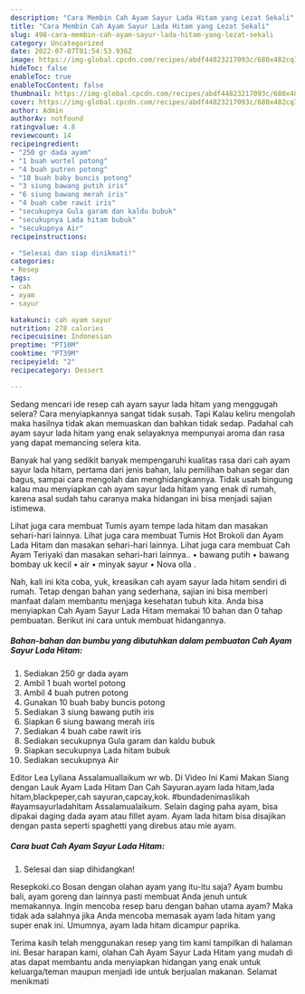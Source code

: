 ```yaml
---
description: "Cara Membin Cah Ayam Sayur Lada Hitam yang Lezat Sekali"
title: "Cara Membin Cah Ayam Sayur Lada Hitam yang Lezat Sekali"
slug: 498-cara-membin-cah-ayam-sayur-lada-hitam-yang-lezat-sekali
category: Uncategorized
date: 2022-07-07T01:54:53.936Z
image: https://img-global.cpcdn.com/recipes/abdf44823217093c/680x482cq70/cah-ayam-sayur-lada-hitam-foto-resep-utama.jpg
hideToc: false
enableToc: true
enableTocContent: false
thumbnail: https://img-global.cpcdn.com/recipes/abdf44823217093c/680x482cq70/cah-ayam-sayur-lada-hitam-foto-resep-utama.jpg
cover: https://img-global.cpcdn.com/recipes/abdf44823217093c/680x482cq70/cah-ayam-sayur-lada-hitam-foto-resep-utama.jpg
author: Admin
authorAv: notfound
ratingvalue: 4.8
reviewcount: 14
recipeingredient:
- "250 gr dada ayam"
- "1 buah wortel potong"
- "4 buah putren potong"
- "10 buah baby buncis potong"
- "3 siung bawang putih iris"
- "6 siung bawang merah iris"
- "4 buah cabe rawit iris"
- "secukupnya Gula garam dan kaldu bubuk"
- "secukupnya Lada hitam bubuk"
- "secukupnya Air"
recipeinstructions:

- "Selesai dan siap dinikmati!"
categories:
- Resep
tags:
- cah
- ayam
- sayur

katakunci: cah ayam sayur 
nutrition: 278 calories
recipecuisine: Indonesian
preptime: "PT10M"
cooktime: "PT39M"
recipeyield: "2"
recipecategory: Dessert

---
```



Sedang mencari ide resep cah ayam sayur lada hitam yang menggugah selera? Cara menyiapkannya sangat tidak susah. Tapi Kalau keliru mengolah maka hasilnya tidak akan memuaskan dan bahkan tidak sedap. Padahal cah ayam sayur lada hitam yang enak selayaknya mempunyai aroma dan rasa yang dapat memancing selera kita.


Banyak hal yang sedikit banyak mempengaruhi kualitas rasa dari cah ayam sayur lada hitam, pertama dari jenis bahan, lalu pemilihan bahan segar dan bagus, sampai cara mengolah dan menghidangkannya. Tidak usah bingung kalau mau menyiapkan cah ayam sayur lada hitam yang enak di rumah, karena asal sudah tahu caranya maka hidangan ini bisa menjadi sajian istimewa.

Lihat juga cara membuat Tumis ayam tempe lada hitam dan masakan sehari-hari lainnya. Lihat juga cara membuat Tumis Hot Brokoli dan Ayam Lada Hitam dan masakan sehari-hari lainnya. Lihat juga cara membuat Cah Ayam Teriyaki dan masakan sehari-hari lainnya.. • bawang putih • bawang bombay uk kecil • air • minyak sayur • Nova olla .


Nah, kali ini kita coba, yuk, kreasikan cah ayam sayur lada hitam sendiri di rumah. Tetap dengan bahan yang sederhana, sajian ini bisa memberi manfaat dalam membantu menjaga kesehatan tubuh kita. Anda bisa menyiapkan Cah Ayam Sayur Lada Hitam memakai 10 bahan dan 0 tahap pembuatan. Berikut ini cara untuk membuat hidangannya.

<!--inarticleads1-->

##### Bahan-bahan dan bumbu yang dibutuhkan dalam pembuatan Cah Ayam Sayur Lada Hitam:

1. Sediakan 250 gr dada ayam
1. Ambil 1 buah wortel potong
1. Ambil 4 buah putren potong
1. Gunakan 10 buah baby buncis potong
1. Sediakan 3 siung bawang putih iris
1. Siapkan 6 siung bawang merah iris
1. Sediakan 4 buah cabe rawit iris
1. Sediakan secukupnya Gula garam dan kaldu bubuk
1. Siapkan secukupnya Lada hitam bubuk
1. Sediakan secukupnya Air


Editor Lea Lyliana Assalamuallaikum wr wb. Di Video Ini Kami Makan Siang dengan Lauk Ayam Lada Hitam Dan Cah Sayuran.ayam lada hitam,lada hitam,blackpeper,cah sayuran,capcay,kok. #bundadenimaslikah #ayamsayurladahitam Assalamualaikum. Selain daging paha ayam, bisa dipakai daging dada ayam atau fillet ayam. Ayam lada hitam bisa disajikan dengan pasta seperti spaghetti yang direbus atau mie ayam. 

<!--inarticleads2-->

##### Cara buat Cah Ayam Sayur Lada Hitam:


1. Selesai dan siap dihidangkan!

Resepkoki.co Bosan dengan olahan ayam yang itu-itu saja? Ayam bumbu bali, ayam goreng dan lainnya pasti membuat Anda jenuh untuk memakannya. Ingin mencoba resep baru dengan bahan utama ayam? Maka tidak ada salahnya jika Anda mencoba memasak ayam lada hitam yang super enak ini. Umumnya, ayam lada hitam dicampur paprika. 

Terima kasih telah menggunakan resep yang tim kami tampilkan di halaman ini. Besar harapan kami, olahan Cah Ayam Sayur Lada Hitam yang mudah di atas dapat membantu anda menyiapkan hidangan yang enak untuk keluarga/teman maupun menjadi ide untuk berjualan makanan. Selamat menikmati
